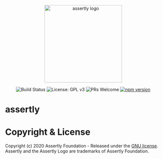 <div align="center"> 
  
  <img src="https://user-images.githubusercontent.com/50563470/81960314-c2b2d680-95de-11ea-868b-13706ef634ca.png" alt="assertly logo" style="width: 250px">

  <!-- ![image](https://user-images.githubusercontent.com/50563470/81960314-c2b2d680-95de-11ea-868b-13706ef634ca.png | width = 100) -->

  ![Build Status](https://travis-ci.com/assertly-org/assertly.svg?token=Vax8msRzpGHP7UCKR1YC&branch=master)
  ![License: GPL v3](https://img.shields.io/badge/License-GPLv3-blue.svg)
  ![PRs Welcome](https://img.shields.io/badge/PRs-welcome-brightgreen.svg)
  [![npm version](https://badge.fury.io/js/%40assertly-org%2Fassertly-oss.svg)](https://badge.fury.io/js/%40assertly-org%2Fassertly-oss)
</div>

# assertly

# Copyright & License

Copyright (c) 2020 Assertly Foundation - Released under the [GNU license](LICENSE). Assertly and the Assertly Logo are trademarks of Assertly Foundation. 
